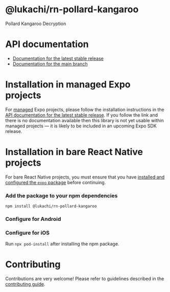 # @lukachi/rn-pollard-kangaroo

Pollard Kangaroo Decryption

# API documentation

- [Documentation for the latest stable release](https://docs.expo.dev/versions/latest/sdk/@lukachi/rn-pollard-kangaroo/)
- [Documentation for the main branch](https://docs.expo.dev/versions/unversioned/sdk/@lukachi/rn-pollard-kangaroo/)

# Installation in managed Expo projects

For [managed](https://docs.expo.dev/archive/managed-vs-bare/) Expo projects, please follow the installation instructions in the [API documentation for the latest stable release](#api-documentation). If you follow the link and there is no documentation available then this library is not yet usable within managed projects &mdash; it is likely to be included in an upcoming Expo SDK release.

# Installation in bare React Native projects

For bare React Native projects, you must ensure that you have [installed and configured the `expo` package](https://docs.expo.dev/bare/installing-expo-modules/) before continuing.

### Add the package to your npm dependencies

```
npm install @lukachi/rn-pollard-kangaroo
```

### Configure for Android




### Configure for iOS

Run `npx pod-install` after installing the npm package.

# Contributing

Contributions are very welcome! Please refer to guidelines described in the [contributing guide]( https://github.com/expo/expo#contributing).

